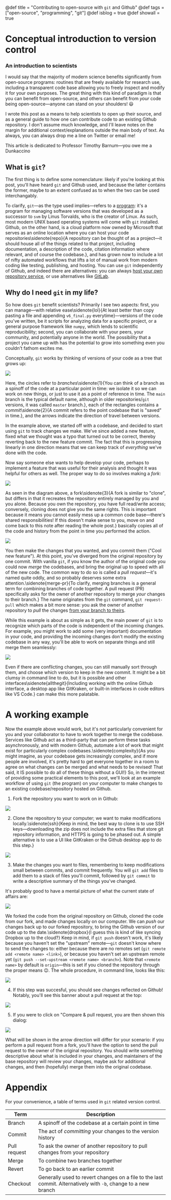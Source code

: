 
@def title = "Contributing to open-source with `git` and Github"
@def tags = ["open-source", "programming", "git"]
@def isblog = true
@def showall = true

# Conceptual introduction to version control

### An introduction to scientists

I would say that the majority of modern science benefits significantly from open-source programs: routines that are freely available for research use, including a transparent code base allowing you to freely inspect and modify it for your own purposes. The great thing with this kind of paradigm is that you can benefit from open-source, and others can benefit from *your* code being open-source&mdash;anyone can stand on your shoulders! 😃

I wrote this post as a means to help scientists to open up their source, and as a general guide to how one can contribute code to an existing Github repository. I don't assume much knowledge, and I'll leave notes on the margin for additional context/explanations outside the main body of text. As always, you can always drop me a line on Twitter or email me!

This article is dedicated to Professor Timothy Barnum&mdash;you owe me a Dunkaccino

## What is `git`?

The first thing is to define some nomenclature: likely if you're looking at this post, you'll have heard `git` and Github used, and because the latter contains the former, maybe to an extent confused as to when the two can be used interchangably.

To clarify, `git`&mdash;as the type used implies&mdash;refers to a [program](https://en.wikipedia.org/wiki/Git): it's a program for managing software versions that was developed as a successor to `svm` by Linus Torvalds, who is the creator of Linux. As such, most modern UNIX based operating systems will come with `git` installed. Github, on the other hand, is a cloud platform now owned by Microsoft that serves as an online location where you can host your code repositories\sidenote{repo}{A repository can be thought of as a project&mdash;it should house all of the things related to that project, including documentation, a description of the code, citation information where relevant, and of course the codebase.}, and has grown now to include a lot of nifty automated workflows that lifts a lot of manual work from modern coding like testing, publishing, and hosting. You can use `git` independently of Github, and indeed there are alternatives: you can always [host your own repository service](https://gogs.io/), or use alternatives like [GitLab](https://gitlab.com).

## Why do I need `git` in my life?

So how does `git` benefit scientists? Primarily I see two aspects: first, you can manage&mdash;with relative ease\sidenote{lol}{At least better than copy pasting a file and appending `v6_final.py` everytime}&mdash;versions of the code you've written, be it scripts for analyzing data for a specific project, or a general purpose framework like `numpy`, which lends to scientific reproducibility; second, you can collaborate with your peers, your community, and potentially anyone in the world. The possibility that a project you came up with has the potential to grow into something even you couldn't fathom excites me.

Conceptually, `git` works by thinking of versions of your code as a tree that grows up:

![](/assets/posts/2021-10/github-tree-1.svg)

Here, the circles refer to *branches*\sidenote{1}{You can think of a branch as a spinoff of the code at a particular point in time: we isolate it so we can work on new things, or just to use it as a point of reference in time. The `main` branch is the typical default name, although in older repositories/`git` versions, it was called `master` branch.}, each of the rectangles contains a *commit*\sidenote{2}{A commit refers to the point codebase that is "saved" in time.}, and the arrows indicate the direction of travel between versions. 

In the example above, we started off with a codebase, and decided to start using `git` to track changes we make. We've since added a new feature, fixed what we thought was a typo that turned out to be correct, thereby reverting back to the new feature commit. The fact that this is progressing linearly in one direction means that we can keep track of *everything* we've done with the code.

Now say someone else wants to help develop your code, perhaps to implement a feature that was useful for their analysis and thought it was helpful for others as well. The proper way to do so involves making a *fork*:

![](/assets/posts/2021-10/github-tree-2.svg)

As seen in the diagram above, a fork\sidenote{3}{A fork is similar to "clone", but differs in that it recreates the repository entirely managed by you and you alone. Because you own the repository, you have full read/write access; conversely, cloning does not give you the same rights. This is important because it means you cannot easily mess up a common code base&mdash;there's shared responsibilities! If this doesn't make sense to you, move on and come back to this note after reading the whole post.} basically copies all of the code and history from the point in time you performed the action. 

![](/assets/posts/2021-10/github-tree-3.svg)

You then make the changes that you wanted, and you commit them ("Cool new feature"). At this point, you've diverged from the original repository by one commit. With vanilla `git`, if you know the author of the original code you could now *merge* the codebases, and bring the original up to speed with all of the new code. The common way to do so is called a *pull request*&mdash;it's named quite oddly, and so probably deserves some extra attention.\sidenote{merge-pr}{To clarify, merging branches is a general term for combining branches of code together. A pull request (PR) specifically asks for the owner of another repository to merge *your* changes to their branch.} The name originates from the `git` command, `git request-pull` which makes a bit more sense: you ask the owner of another repository to *pull* the changes [from your branch to theirs](https://git-scm.com/docs/git-request-pull).

While this example is about as simple as it gets, the main power of `git` is to recognize which parts of the code is independent of the incoming changes. For example, you might work to add some (very important) documentation in your code, and providing the incoming changes don't modify the existing codebase in any way, you'll be able to work on separate things and still merge them seamlessly:

![](/assets/posts/2021-10/github-tree-4.svg)

Even if there are conflicting changes, you can still manually sort through them, and choose which version to keep in the new commit. It might be a bit clumsy in command line to do, but it is possible and other interfaces\sidenote{allthegit}{Including working with the online Github interface, a desktop app like GitKraken, or built-in interfaces in code editors like VS Code.} can make this more palatable.

# A working example

Now the example above would work, but it's not particularly convenient for you and your collaborator to have to work together to merge the codebase. Services like Github act as a third-party that can perform these tasks asynchronously, and with modern Github, automate a lot of work that might exist for particularly complex codebases.\sidenote{complexity}{As you might imagine, as your codebase gets increasingly complex, and if more people are involved, it's pretty hard to get everyone together in a room to agree on what changes can be merged and what needs to be revised! That said, it IS possible to do all of these things without a GUI!} So, in the interest of providing some practical elements to this post, we'll look at an example workflow of using `git` (the program) on your computer to make changes to an existing codebase/repository hosted on Github.

1. Fork the repository you want to work on in Github:

![](/assets/posts/2021-10/github-fork.png)

2. Clone the repository to your computer; we want to make modifications locally.\sidenote{ssh}{Keep in mind, the best way to clone is to use SSH keys&mdash;downloading the zip does not include the extra files that store git repository information, and HTTPS is going to be phased out. A simple alternative is to use a UI like GitKraken or the Github desktop app to do this step.}

![](/assets/posts/2021-10/github-clone.png)

3. Make the changes you want to files, remembering to keep modifications small between commits, and commit frequently. You will `git add` files to add them to a stack of files you'll commit, followed by `git commit` to write a descriptive summary of the things you've changed.

It's probably good to have a mental picture of what the current state of affairs are:

![](/assets/posts/2021-10/git-relationships.svg)

We forked the code from the original repository on Github, cloned the code from our fork, and made changes locally on our computer. We can *push* our changes back up to our forked repository, to bring the Github version of our code up to the date.\sidenote{dropbox}{I guess this is kind of like syncing Dropbox up to the cloud?} Keep in mind, if `git push` doesn't work, it's likely because you haven't set the "upstream" remote&mdash;`git` doesn't know where to send the changes to: either because there are no remotes set (`git remote add <remote name> <link>`), or because you haven't set an upstream remote yet (`git push --set-upstream <remote name> <branch>`). Note that `<remote name>` by default is `origin`&mdash;this is set if you cloned the repository through the proper means 😉. The whole procedure, in command line, looks like this:

![](/assets/posts/2021-10/local-git.png)

4. If this step was succesful, you should see changes reflected on Github! Notably, you'll see this banner about a pull request at the top:

![](/assets/posts/2021-10/show-pr.png)

5. If you were to click on "Compare & pull request, you are then shown this dialog:

![](/assets/posts/2021-10/make-pr.png)

What will be shown in the arrow direction will differ for your scenario: if you perform a pull request from a fork, you'll have the option to send the pull request to the owner of the original repository. You should write something descriptive about what is included in your changes, and maintainers of the base repository will review your changes, maybe ask for additional changes, and then (hopefully) merge them into the original codebase.

# Appendix

For your convenience, a table of terms used in `git` related version control.

| Term | Description |
|------|-------------|
| Branch | A spinoff of the codebase at a certain point in time |
| Commit | The act of *committing* your changes to the version history |
| Pull request | To ask the owner of another repository to pull changes from your repository |
| Merge | To combine two branches together |
| Revert | To go back to an earlier commit |
| Checkout | Generally used to revert changes on a file to the last commit. Alternatively with `-b`, change to a new branch |

